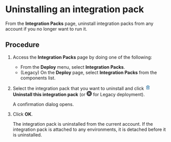 # Uninstalling an integration pack 

<head>
  <meta name="guidename" content="Integration"/>
  <meta name="context" content="GUID-d55aa76c-33fe-4185-9a64-6d5e0f21d563"/>
</head>


From the **Integration Packs** page, uninstall integration packs from any account if you no longer want to run it.

## Procedure

1.  Access the **Integration Packs** page by doing one of the following:

    -   From the **Deploy** menu, select **Integration Packs**.
    -   \(Legacy\) On the **Deploy** page, select **Integration Packs** from the components list.
2.  Select the integration pack that you want to uninstall and click **![](../Images/main-ic-trashcan-blue-16_5dacea85-d1df-4acd-b965-58dc202cd388.jpg) Uninstall this integration pack** \(or ![Uninstall integration pack for legacy deployment.](../Images/main-ic-x-white-in-gray-circle-16_0abafeee-d5e7-4888-9bfb-475b11b6d00f.jpg) for Legacy deployment\).

    A confirmation dialog opens.

3.  Click **OK**.

    The integration pack is uninstalled from the current account. If the integration pack is attached to any environments, it is detached before it is uninstalled.